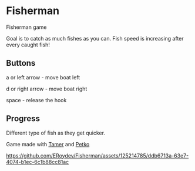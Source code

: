 # Fisherman
Fisherman game

Goal is to catch as much fishes as you can. Fish speed is increasing after every caught fish!

## Buttons
a or left arrow - move boat left

d or right arrow - move boat right

space - release the hook 

## Progress

Different type of fish as they get quicker.


Game made with [Tamer](https://github.com/kumchovylcho) and [Petko](https://github.com/petko940)


https://github.com/ERoydev/Fisherman/assets/125214785/ddb6713a-63e7-4074-b1ec-6c1b88cc81ac

